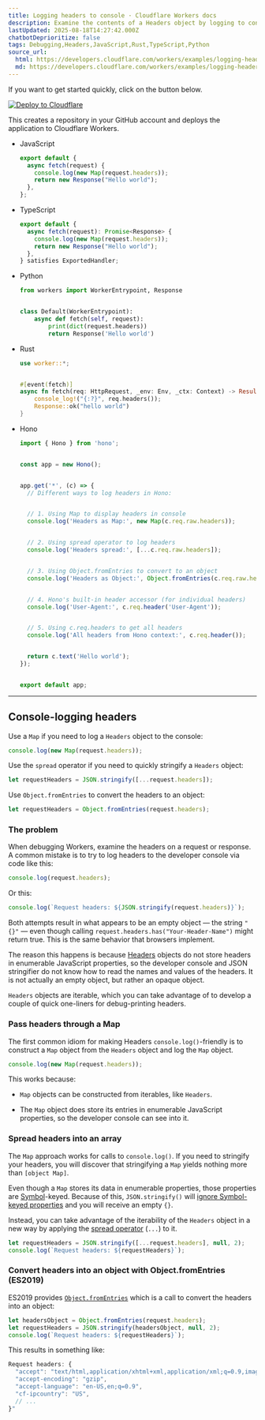 ```yaml
---
title: Logging headers to console · Cloudflare Workers docs
description: Examine the contents of a Headers object by logging to console with a Map.
lastUpdated: 2025-08-18T14:27:42.000Z
chatbotDeprioritize: false
tags: Debugging,Headers,JavaScript,Rust,TypeScript,Python
source_url:
  html: https://developers.cloudflare.com/workers/examples/logging-headers/
  md: https://developers.cloudflare.com/workers/examples/logging-headers/index.md
---
```


If you want to get started quickly, click on the button below.

[![Deploy to Cloudflare](https://deploy.workers.cloudflare.com/button)](https://deploy.workers.cloudflare.com/?url=https://github.com/cloudflare/docs-examples/tree/main/workers/logging-headers)

This creates a repository in your GitHub account and deploys the application to Cloudflare Workers.

* JavaScript

  ```js
  export default {
    async fetch(request) {
      console.log(new Map(request.headers));
      return new Response("Hello world");
    },
  };
  ```

* TypeScript

  ```ts
  export default {
    async fetch(request): Promise<Response> {
      console.log(new Map(request.headers));
      return new Response("Hello world");
    },
  } satisfies ExportedHandler;
  ```

* Python

  ```py
  from workers import WorkerEntrypoint, Response


  class Default(WorkerEntrypoint):
      async def fetch(self, request):
          print(dict(request.headers))
          return Response('Hello world')
  ```

* Rust

  ```rs
  use worker::*;


  #[event(fetch)]
  async fn fetch(req: HttpRequest, _env: Env, _ctx: Context) -> Result<Response> {
      console_log!("{:?}", req.headers());
      Response::ok("hello world")
  }
  ```

* Hono

  ```ts
  import { Hono } from 'hono';


  const app = new Hono();


  app.get('*', (c) => {
    // Different ways to log headers in Hono:


    // 1. Using Map to display headers in console
    console.log('Headers as Map:', new Map(c.req.raw.headers));


    // 2. Using spread operator to log headers
    console.log('Headers spread:', [...c.req.raw.headers]);


    // 3. Using Object.fromEntries to convert to an object
    console.log('Headers as Object:', Object.fromEntries(c.req.raw.headers));


    // 4. Hono's built-in header accessor (for individual headers)
    console.log('User-Agent:', c.req.header('User-Agent'));


    // 5. Using c.req.headers to get all headers
    console.log('All headers from Hono context:', c.req.header());


    return c.text('Hello world');
  });


  export default app;
  ```

***

## Console-logging headers

Use a `Map` if you need to log a `Headers` object to the console:

```js
console.log(new Map(request.headers));
```

Use the `spread` operator if you need to quickly stringify a `Headers` object:

```js
let requestHeaders = JSON.stringify([...request.headers]);
```

Use `Object.fromEntries` to convert the headers to an object:

```js
let requestHeaders = Object.fromEntries(request.headers);
```

### The problem

When debugging Workers, examine the headers on a request or response. A common mistake is to try to log headers to the developer console via code like this:

```js
console.log(request.headers);
```

Or this:

```js
console.log(`Request headers: ${JSON.stringify(request.headers)}`);
```

Both attempts result in what appears to be an empty object — the string `"{}"` — even though calling `request.headers.has("Your-Header-Name")` might return true. This is the same behavior that browsers implement.

The reason this happens is because [Headers](https://developer.mozilla.org/en-US/docs/Web/API/Headers) objects do not store headers in enumerable JavaScript properties, so the developer console and JSON stringifier do not know how to read the names and values of the headers. It is not actually an empty object, but rather an opaque object.

`Headers` objects are iterable, which you can take advantage of to develop a couple of quick one-liners for debug-printing headers.

### Pass headers through a Map

The first common idiom for making Headers `console.log()`-friendly is to construct a `Map` object from the `Headers` object and log the `Map` object.

```js
console.log(new Map(request.headers));
```

This works because:

* `Map` objects can be constructed from iterables, like `Headers`.

* The `Map` object does store its entries in enumerable JavaScript properties, so the developer console can see into it.

### Spread headers into an array

The `Map` approach works for calls to `console.log()`. If you need to stringify your headers, you will discover that stringifying a `Map` yields nothing more than `[object Map]`.

Even though a `Map` stores its data in enumerable properties, those properties are [Symbol](https://developer.mozilla.org/en-US/docs/Web/JavaScript/Reference/Global_Objects/Symbol)-keyed. Because of this, `JSON.stringify()` will [ignore Symbol-keyed properties](https://developer.mozilla.org/en-US/docs/Web/JavaScript/Reference/Global_Objects/Symbol#symbols_and_json.stringify) and you will receive an empty `{}`.

Instead, you can take advantage of the iterability of the `Headers` object in a new way by applying the [spread operator](https://developer.mozilla.org/en-US/docs/Web/JavaScript/Reference/Operators/Spread_syntax) (`...`) to it.

```js
let requestHeaders = JSON.stringify([...request.headers], null, 2);
console.log(`Request headers: ${requestHeaders}`);
```

### Convert headers into an object with Object.fromEntries (ES2019)

ES2019 provides [`Object.fromEntries`](https://github.com/tc39/proposal-object-from-entries) which is a call to convert the headers into an object:

```js
let headersObject = Object.fromEntries(request.headers);
let requestHeaders = JSON.stringify(headersObject, null, 2);
console.log(`Request headers: ${requestHeaders}`);
```

This results in something like:

```js
Request headers: {
  "accept": "text/html,application/xhtml+xml,application/xml;q=0.9,image/webp,image/apng,*/*;q=0.8",
  "accept-encoding": "gzip",
  "accept-language": "en-US,en;q=0.9",
  "cf-ipcountry": "US",
  // ...
}"
```
